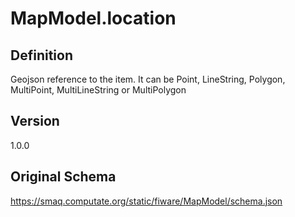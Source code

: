 # MapModel.location

## Definition
Geojson reference to the item. It can be Point, LineString, Polygon, MultiPoint, MultiLineString or MultiPolygon

## Version
1.0.0

## Original Schema
https://smaq.computate.org/static/fiware/MapModel/schema.json

